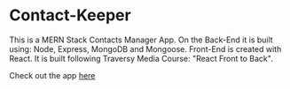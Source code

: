 # Contact-Keeper
This is a MERN Stack Contacts Manager App. On the Back-End it is built using: Node, Express, MongoDB and Mongoose. 
Front-End is created with React. It is built following Traversy Media Course: "React Front to Back".

Check out the app <a href="https://possessed-chupacabra-20101.herokuapp.com/login#!" >here</a>
